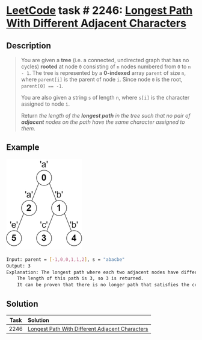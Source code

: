 # [LeetCode][leetcode] task # 2246: [Longest Path With Different Adjacent Characters][task]

Description
-----------

> You are given a **tree** (i.e. a connected, undirected graph that has no cycles)
> **rooted** at node `0` consisting of `n` nodes numbered from `0` to `n - 1`.
> The tree is represented by a **0-indexed** array `parent` of size `n`,
> where `parent[i]` is the parent of node `i`. Since node `0` is the root, `parent[0] == -1`.
> 
> You are also given a string `s` of length `n`, where `s[i]` is the character assigned to node `i`.
> 
> Return _the length of the **longest path** in the tree such that
> no pair of **adjacent** nodes on the path have the same character assigned to them_.

Example
-------

![tree.png](image/tree.png)

```sh
Input: parent = [-1,0,0,1,1,2], s = "abacbe"
Output: 3
Explanation: The longest path where each two adjacent nodes have different characters in the tree is the path: 0 -> 1 -> 3.
    The length of this path is 3, so 3 is returned.
    It can be proven that there is no longer path that satisfies the conditions.
```

Solution
--------

| Task | Solution                                                    |
|:----:|:------------------------------------------------------------|
| 2246 | [Longest Path With Different Adjacent Characters][solution] |


[leetcode]: <http://leetcode.com/>
[task]: <https://leetcode.com/problems/longest-path-with-different-adjacent-characters/>
[solution]: <https://github.com/wellaxis/praxis-leetcode/blob/main/src/main/java/com/witalis/praxis/leetcode/task/h23/p2246/option/Practice.java>
